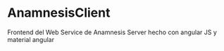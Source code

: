 # AnamnesisClient
Frontend del Web Service de Anamnesis Server hecho con angular JS y material angular
